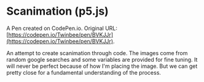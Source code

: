 # Scanimation (p5.js)

A Pen created on CodePen.io. Original URL: [https://codepen.io/Twinbee/pen/BVKJJr](https://codepen.io/Twinbee/pen/BVKJJr).

An attempt to create scanimation through code.  The images come from random google searches and some variables are provided for fine tuning.  It will never be perfect because of how I'm placing the image.  But we can get pretty close for a fundamental understanding of the process. 